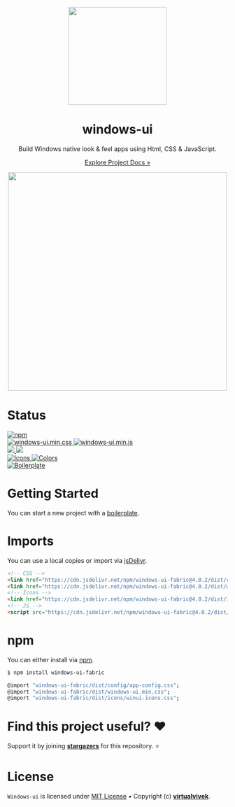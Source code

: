 <p align="center">                                                           
  <img  src="https://github.com/virtualvivek/windows-ui/blob/master/src/assets/logo.png" width="224" />
</p> 
<h1 align="center">windows-ui</h1>

<p align="center">Build Windows native look & feel apps using Html, CSS & JavaScript.</p>
<p align="center"><a href="https://windows-ui.github.io/" target="_blank">Explore Project Docs »</a></p>

<meta name='keywords' content='Windows 10,Windows 11, FluentUI, html, css, js'>
<meta name='description' content='Build Windows Fluent UI apps using html, css & js'>
<meta name='author' content='Vivek Verma'>

<p align="center"><img src="https://github.com/virtualvivek/windows-ui/blob/master/src/assets/preview_header_dark.png" width="500" /></p>

# Status
<a href="https://www.npmjs.com/package/windows-ui-fabric">
  <img src="https://img.shields.io/github/package-json/v/virtualvivek/windows-ui?style=flat-square&color=CB3837&logo=npm&logoColor=ffffff&label=npm"
    alt="npm" />
</a><br/>
<a href="https://github.com/virtualvivek/windows-ui/tree/master/dist/">
  <img src="https://img.shields.io/github/size/virtualvivek/windows-ui/dist/windows-ui.min.css?style=flat-square&logo=css3&color=1572B6&label=windows-ui.min.css" alt="windows-ui.min.css" />
</a>
<a href="https://github.com/virtualvivek/windows-ui/tree/master/dist/">
  <img src="https://img.shields.io/github/size/virtualvivek/windows-ui/dist/windows-ui.min.js?style=flat-square&logo=JavaScript&color=F7DF1E&label=windows-ui.min.js" alt="windows-ui.min.js" />
</a><br/>
<a href="https://github.com/windows-ui/icons/tree/main/dist/" target="_blank">
  <img src="https://img.shields.io/github/size/windows-ui/icons/dist/winui-icons.min.css?style=flat-square&color=EF2D5E&logo=MaterialDesignIcons&logoColor=ffffff&label=winui-icons.min.css" />
</a>
<a href="https://github.com/windows-ui/icons/tree/main/dist/" target="_blank">
  <img src="https://img.shields.io/github/size/windows-ui/icons/dist/winui-icons.slim.css?style=flat-square&color=00A98F&logo=FontAwesome&logoColor=ffffff&label=winui-icons.slim.css" />
</a><br/>
<a href="https://github.com/windows-ui/icons">
  <img src="https://img.shields.io/badge/Icons-Docs-darklime.svg?style=flat-square&color=0078F0&logo=Snowpack" alt="Icons" />
</a>
<a href="https://github.com/windows-ui/colors">
  <img src="https://img.shields.io/badge/Colors-Docs-darklime.svg?style=flat-square&color=512BD4&logo=LaravelHorizon&logoColor=ffffff" alt="Colors" />
</a><br/>
<a href="https://github.com/windows-ui/boilerplate">
  <img src="https://img.shields.io/badge/Boilerplate-Template-darklime.svg?style=flat-square&color=006C66&logo=HeadlessUI&logoColor=ffffff" alt="Boilerplate" />
</a>


<h1>Getting Started</h1>

You can start a new project with a [boilerplate](https://github.com/windows-ui/boilerplate).

# Imports
You can use a local copies or import via [jsDelivr](https://www.jsdelivr.com/).

```html
<!-- CSS -->
<link href="https://cdn.jsdelivr.net/npm/windows-ui-fabric@4.0.2/dist/config/app-config.css" rel="stylesheet" crossorigin="anonymous">
<link href="https://cdn.jsdelivr.net/npm/windows-ui-fabric@4.0.2/dist/windows-ui.min.css" rel="stylesheet" crossorigin="anonymous">
<!-- Icons -->
<link href="https://cdn.jsdelivr.net/npm/windows-ui-fabric@4.0.2/dist/icons/fonts/fonts.min.css" rel="stylesheet" crossorigin="anonymous">
<!-- JS -->
<script src="https://cdn.jsdelivr.net/npm/windows-ui-fabric@4.0.2/dist/windows-ui.min.js" crossorigin="anonymous"></script>
```


# npm
You can either install via [npm](https://www.npmjs.com/package/windows-ui-fabric).

```sh
$ npm install windows-ui-fabric

@import "windows-ui-fabric/dist/config/app-config.css";
@import "windows-ui-fabric/dist/windows-ui.min.css";
@import "windows-ui-fabric/dist/icons/winui-icons.css";
```


# Find this project useful? :heart:
Support it by joining [**stargazers**](https://github.com/virtualvivek/windows-ui/stargazers) for this repository. :star:


# License

`Windows-ui` is licensed under [MIT License](https://github.com/virtualvivek/windows-ui/blob/master/LICENSE) • 
Copyright (c) [**virtualvivek**](https://github.com/virtualvivek).

